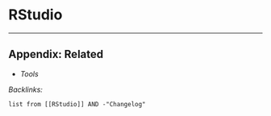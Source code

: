 # RStudio

---

## Appendix: Related

* *Tools*

*Backlinks:*

````dataview
list from [[RStudio]] AND -"Changelog"
````
